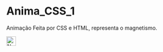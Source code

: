 # Anima_CSS_1
Animação Feita por CSS e HTML, representa o magnetismo.
<div align="center"></div>
<img src="https://raw.githubusercontent.com/Tarikul-Islam-Anik/Animated-Fluent-Emojis/master/Emojis/Smilies/Nerd%20Face.png" alt="Nerd Face" width="25" height="25" />
</div>
